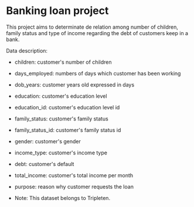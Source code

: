 # Banking loan project
This project aims to determinate de relation among number of children, family status and type of income regarding the debt of customers keep in a bank.

Data description:
- children: customer's number of children 
- days_employed: numbers of days which customer has been working
- dob_years: customer years old expressed in days
- education: customer's education level
- education_id: customer's education level id
- family_status: customer's family status
- family_status_id: customer's family status id
- gender: customer's gender
- income_type: customer's income type
- debt: customer's default
- total_income: customer's total income per month
- purpose: reason why customer requests the loan

- Note: This dataset belongs to Tripleten.
